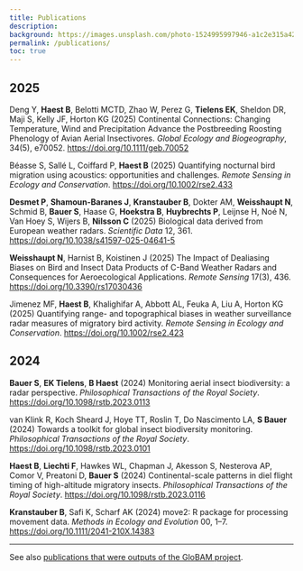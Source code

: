 ```yaml
---
title: Publications
description: 
background: https://images.unsplash.com/photo-1524995997946-a1c2e315a42f?ixlib=rb-1.2.1&ixid=eyJhcHBfaWQiOjEyMDd9&auto=format&fit=crop&w=1000
permalink: /publications/
toc: true
---
```


## 2025

Deng Y, **Haest B**, Belotti MCTD, Zhao W, Perez G, **Tielens EK**, Sheldon DR, Maji S, Kelly JF, Horton KG (2025) Continental Connections: Changing Temperature, Wind and Precipitation Advance the Postbreeding Roosting Phenology of Avian Aerial Insectivores. _Global Ecology and Biogeography_, 34(5), e70052. <https://doi.org/10.1111/geb.70052>

Béasse S, Sallé L, Coiffard P, **Haest B** (2025) Quantifying nocturnal bird migration using acoustics: opportunities and challenges. _Remote Sensing in Ecology and Conservation_. <https://doi.org/10.1002/rse2.433>

**Desmet P**, **Shamoun-Baranes J**, **Kranstauber B**, Dokter AM, **Weisshaupt N**, Schmid B, **Bauer S**, Haase G, **Hoekstra B**, **Huybrechts P**, Leijnse H, Noé N, Van Hoey S, Wijers B, **Nilsson C** (2025) Biological data derived from European weather radars. _Scientific Data_ 12, 361. <https://doi.org/10.1038/s41597-025-04641-5>

**Weisshaupt N**, Harnist B, Koistinen J (2025) The Impact of Dealiasing Biases on Bird and Insect Data Products of C-Band Weather Radars and Consequences for Aeroecological Applications. _Remote Sensing_ 17(3), 436. <https://doi.org/10.3390/rs17030436>

Jimenez MF, **Haest B**, Khalighifar A, Abbott AL, Feuka A, Liu A, Horton KG (2025) Quantifying range- and topographical biases in weather surveillance radar measures of migratory bird activity. _Remote Sensing in Ecology and Conservation_. <https://doi.org/10.1002/rse2.423>

## 2024

**Bauer S**, **EK Tielens**, **B Haest** (2024) Monitoring aerial insect biodiversity: a radar perspective. _Philosophical Transactions of the Royal Society_. <https://doi.org/10.1098/rstb.2023.0113>

van Klink R, Koch Sheard J, Hoye TT, Roslin T, Do Nascimento LA, **S Bauer** (2024) Towards a toolkit for global insect biodiversity monitoring. _Philosophical Transactions of the Royal Society_. <https://doi.org/10.1098/rstb.2023.0101>

**Haest B**, **Liechti F**, Hawkes WL, Chapman J, Akesson S, Nesterova AP, Comor V, Preatoni D, **Bauer S** (2024) Continental-scale patterns in diel flight timing of high-altitude migratory insects. _Philosophical Transactions of the Royal Society_. <https://doi.org/10.1098/rstb.2023.0116>

**Kranstauber B**, Safi K, Scharf AK (2024) move2: R package for processing movement data. _Methods in Ecology and Evolution_ 00, 1–7. <https://doi.org/10.1111/2041-210X.14383>

---

See also [publications that were outputs of the GloBAM project](https://globam.science/publications/).
